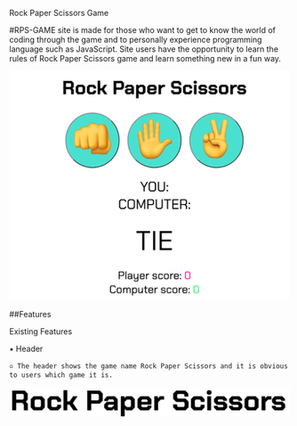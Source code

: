 Rock Paper Scissors Game

#RPS-GAME site is made for those who want to get to know the world of coding through the game and to personally experience programming language such as JavaScript. Site users have the opportunity to learn the rules of Rock Paper Scissors game and learn something new in a fun way.

![RPS Game](/assets/images/RockPaperScissorsGame.png)

##Features

Existing Features

▪︎ Header

    ▫︎ The header shows the game name Rock Paper Scissors and it is obvious to users which game it is.

![RPS Game](/assets/images/Header.png)



